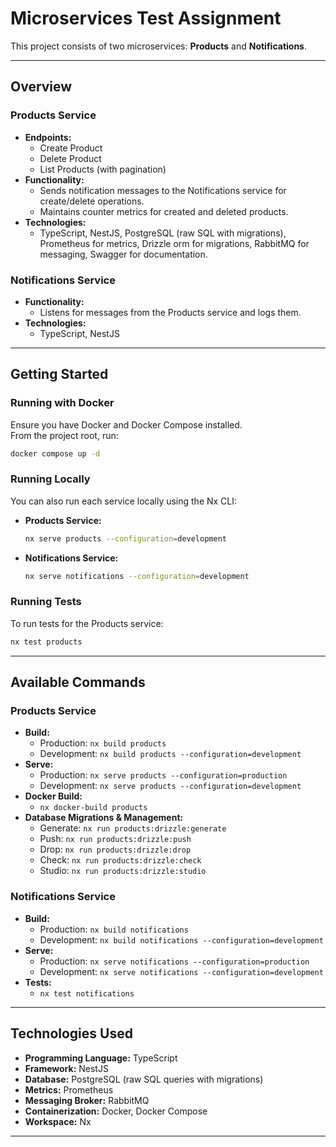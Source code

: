 # Microservices Test Assignment

This project consists of two microservices: **Products** and **Notifications**.

---

## Overview

### Products Service
- **Endpoints:**  
  - Create Product  
  - Delete Product  
  - List Products (with pagination)
- **Functionality:**  
  - Sends notification messages to the Notifications service for create/delete operations.
  - Maintains counter metrics for created and deleted products.
- **Technologies:**  
  - TypeScript, NestJS, PostgreSQL (raw SQL with migrations), Prometheus for metrics, Drizzle orm for migrations, RabbitMQ for messaging, Swagger for documentation.

### Notifications Service
- **Functionality:**  
  - Listens for messages from the Products service and logs them.
- **Technologies:**  
  - TypeScript, NestJS

---

## Getting Started

### Running with Docker
Ensure you have Docker and Docker Compose installed.  
From the project root, run:
```bash
docker compose up -d
```

### Running Locally
You can also run each service locally using the Nx CLI:

- **Products Service:**
  ```bash
  nx serve products --configuration=development
  ```
- **Notifications Service:**
  ```bash
  nx serve notifications --configuration=development
  ```

### Running Tests
To run tests for the Products service:
```bash
nx test products
```

---

## Available Commands

### Products Service
- **Build:**
  - Production: `nx build products`
  - Development: `nx build products --configuration=development`
- **Serve:**
  - Production: `nx serve products --configuration=production`
  - Development: `nx serve products --configuration=development`
- **Docker Build:**
  - `nx docker-build products`
- **Database Migrations & Management:**
  - Generate: `nx run products:drizzle:generate`
  - Push: `nx run products:drizzle:push`
  - Drop: `nx run products:drizzle:drop`
  - Check: `nx run products:drizzle:check`
  - Studio: `nx run products:drizzle:studio`

### Notifications Service
- **Build:**
  - Production: `nx build notifications`
  - Development: `nx build notifications --configuration=development`
- **Serve:**
  - Production: `nx serve notifications --configuration=production`
  - Development: `nx serve notifications --configuration=development`
- **Tests:**
  - `nx test notifications`

---

## Technologies Used
- **Programming Language:** TypeScript
- **Framework:** NestJS
- **Database:** PostgreSQL (raw SQL queries with migrations)
- **Metrics:** Prometheus
- **Messaging Broker:** RabbitMQ
- **Containerization:** Docker, Docker Compose
- **Workspace:** Nx

---

